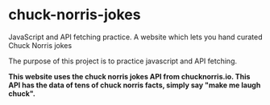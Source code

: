 # chuck-norris-jokes

JavaScript and API fetching practice. A website which lets you hand curated Chuck Norris jokes

The purpose of this project is to practice javascript and API fetching.

**This website uses the chuck norris jokes API from chucknorris.io. This API has the data of tens of chuck norris facts, simply say "make me laugh chuck".**

